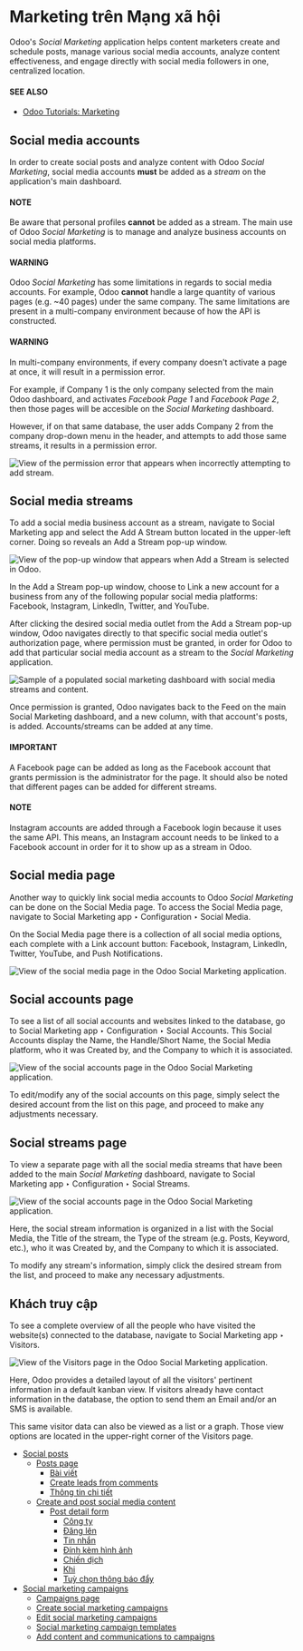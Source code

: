 # Marketing trên Mạng xã hội

Odoo's *Social Marketing* application helps content marketers create and schedule posts, manage
various social media accounts, analyze content effectiveness, and engage directly with social media
followers in one, centralized location.

#### SEE ALSO
- [Odoo Tutorials: Marketing](https://www.odoo.com/slides/marketing-27)

## Social media accounts

In order to create social posts and analyze content with Odoo *Social Marketing*, social media
accounts **must** be added as a *stream* on the application's main dashboard.

#### NOTE
Be aware that personal profiles **cannot** be added as a stream. The main use of Odoo *Social
Marketing* is to manage and analyze business accounts on social media platforms.

#### WARNING
Odoo *Social Marketing* has some limitations in regards to social media accounts. For example,
Odoo **cannot** handle a large quantity of various pages (e.g. ~40 pages) under the same company.
The same limitations are present in a multi-company environment because of how the API is
constructed.

#### WARNING
In multi-company environments, if every company doesn't activate a page at once, it will result
in a permission error.

For example, if Company 1 is the only company selected from the main Odoo dashboard, and
activates *Facebook Page 1* and *Facebook Page 2*, then those pages will be accesible on the
*Social Marketing* dashboard.

However, if on that same database, the user adds Company 2 from the company drop-down menu in the
header, and attempts to add those same streams, it results in a permission error.

![View of the permission error that appears when incorrectly attempting to add stream.](../../.gitbook/assets/permission-error.png)

## Social media streams

To add a social media business account as a stream, navigate to Social Marketing
app and select the Add A Stream button located in the upper-left corner. Doing so
reveals an Add a Stream pop-up window.

![View of the pop-up window that appears when Add a Stream is selected in Odoo.](../../.gitbook/assets/add-stream-social-popup.png)

In the Add a Stream pop-up window, choose to Link a new account for a
business from any of the following popular social media platforms: Facebook,
Instagram, LinkedIn, Twitter, and YouTube.

After clicking the desired social media outlet from the Add a Stream pop-up window, Odoo
navigates directly to that specific social media outlet's authorization page, where permission must
be granted, in order for Odoo to add that particular social media account as a stream to the *Social
Marketing* application.

![Sample of a populated social marketing dashboard with social media streams and content.](../../.gitbook/assets/social-marketing-dashboard.png)

Once permission is granted, Odoo navigates back to the Feed on the main
Social Marketing dashboard, and a new column, with that account's posts, is added.
Accounts/streams can be added at any time.

#### IMPORTANT
A Facebook page can be added as long as the Facebook account that grants
permission is the administrator for the page. It should also be noted that different pages can be
added for different streams.

#### NOTE
Instagram accounts are added through a Facebook login because it uses the
same API. This means, an Instagram account needs to be linked to a
Facebook account in order for it to show up as a stream in Odoo.

## Social media page

Another way to quickly link social media accounts to Odoo *Social Marketing* can be done on the
Social Media page. To access the Social Media page, navigate to
Social Marketing app ‣ Configuration ‣ Social Media.

On the Social Media page there is a collection of all social media options, each
complete with a Link account button: Facebook, Instagram,
LinkedIn, Twitter, YouTube, and Push Notifications.

![View of the social media page in the Odoo Social Marketing application.](../../.gitbook/assets/social-media-page.png)

## Social accounts page

To see a list of all social accounts and websites linked to the database, go to
Social Marketing app ‣ Configuration ‣ Social Accounts. This Social
Accounts display the Name, the Handle/Short Name, the Social
Media platform, who it was Created by, and the Company to which it is
associated.

![View of the social accounts page in the Odoo Social Marketing application.](../../.gitbook/assets/social-accounts-page.png)

To edit/modify any of the social accounts on this page, simply select the desired account from the
list on this page, and proceed to make any adjustments necessary.

## Social streams page

To view a separate page with all the social media streams that have been added to the main *Social
Marketing* dashboard, navigate to Social Marketing app ‣ Configuration ‣ Social
Streams.

![View of the social accounts page in the Odoo Social Marketing application.](../../.gitbook/assets/social-streams-page.png)

Here, the social stream information is organized in a list with the Social Media, the
Title of the stream, the Type of the stream (e.g. Posts,
Keyword, etc.), who it was Created by, and  the Company to which
it is associated.

To modify any stream's information, simply click the desired stream from the list, and proceed to
make any necessary adjustments.

## Khách truy cập

To see a complete overview of all the people who have visited the website(s) connected to the
database, navigate to Social Marketing app ‣ Visitors.

![View of the Visitors page in the Odoo Social Marketing application.](../../.gitbook/assets/visitors1.png)

Here, Odoo provides a detailed layout of all the visitors' pertinent information in a default kanban
view. If visitors already have contact information in the database, the option to send them an
Email and/or an SMS is available.

This same visitor data can also be viewed as a list or a graph. Those view options are located in
the upper-right corner of the Visitors page.

* [Social posts](social_marketing/social_posts.md)
  * [Posts page](social_marketing/social_posts.md#posts-page)
    * [Bài viết](social_marketing/social_posts.md#posts)
    * [Create leads from comments](social_marketing/social_posts.md#create-leads-from-comments)
    * [Thông tin chi tiết](social_marketing/social_posts.md#insights)
  * [Create and post social media content](social_marketing/social_posts.md#create-and-post-social-media-content)
    * [Post detail form](social_marketing/social_posts.md#post-detail-form)
      * [Công ty](social_marketing/social_posts.md#company)
      * [Đăng lên](social_marketing/social_posts.md#post-on)
      * [Tin nhắn](social_marketing/social_posts.md#message)
      * [Đính kèm hình ảnh](social_marketing/social_posts.md#attach-images)
      * [Chiến dịch](social_marketing/social_posts.md#campaign)
      * [Khi](social_marketing/social_posts.md#when)
      * [Tuỳ chọn thông báo đẩy](social_marketing/social_posts.md#push-notification-options)
* [Social marketing campaigns](social_marketing/social_campaigns.md)
  * [Campaigns page](social_marketing/social_campaigns.md#campaigns-page)
  * [Create social marketing campaigns](social_marketing/social_campaigns.md#create-social-marketing-campaigns)
  * [Edit social marketing campaigns](social_marketing/social_campaigns.md#edit-social-marketing-campaigns)
  * [Social marketing campaign templates](social_marketing/social_campaigns.md#social-marketing-campaign-templates)
  * [Add content and communications to campaigns](social_marketing/social_campaigns.md#add-content-and-communications-to-campaigns)
